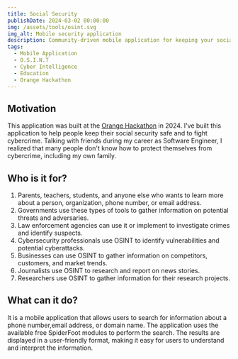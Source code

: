 ```yaml
---
title: Social Security
publishDate: 2024-03-02 00:00:00
img: /assets/tools/osint.svg
img_alt: Mobile security application
description: Community-driven mobile application for keeping your social security safe.
tags:
  - Mobile Application
  - O.S.I.N.T
  - Cyber Intelligence
  - Education
  - Orange Hackathon
---
```


## Motivation
This application was built at the [Orange Hackathon](https://www.orange.com/) in 2024.
I've built this application to help people keep their social security safe and to fight cybercrime.
Talking with friends during my career as Software Engineer, I realized that many people don't know how to protect themselves from cybercrime, including my own family.


## Who is it for?
1. Parents, teachers, students, and anyone else who wants to learn more about a person, organization, phone number, or email address.
2. Governments use these types of tools to gather information on potential threats and adversaries.
3. Law enforcement agencies can use it or implement to investigate crimes and identify suspects.
4. Cybersecurity professionals use OSINT to identify vulnerabilities and potential cyberattacks.
5. Businesses can use OSINT to gather information on competitors, customers, and market trends.
6. Journalists use OSINT to research and report on news stories.
7. Researchers use OSINT to gather information for their research projects.


## What can it do?
It is a mobile application that allows users to search for information about a phone number,email address, or domain name.
The application uses the available free SpiderFoot modules to perform the search.
The results are displayed in a user-friendly format, making it easy for users to understand and interpret the information.

